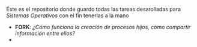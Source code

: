 Éste es el repositorio donde guardo todas las tareas desarolladas para *Sistemas Operativos* con el fin tenerlas a la mano

- **FORK**: *¿Cómo funciona la creación de procesos hijos, cómo compartir información entre ellos?*
- 
